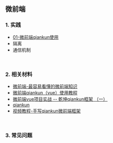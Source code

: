 ## 微前端
### 1. 实践
- [01-微前端qiankun使用](./doc/01-%E5%BE%AE%E5%89%8D%E7%AB%AFqiankun%E4%BD%BF%E7%94%A8.md)
- 隔离
- 通信机制

<br>

### 2. 相关材料
- [微前端-最容易看懂的微前端知识](https://juejin.cn/post/6844904162509979662)
- [微前端qiankun（vue）使用教程](https://juejin.cn/post/7007714510186217508)
- [微前端vue项目实战 -- 乾坤qiankun框架 （一）](https://blog.csdn.net/csl125/article/details/122990142)
- [qiankun](https://qiankun.umijs.org/zh/guide)
- [视频教程-手写qiankun微前端框架](https://www.bilibili.com/video/BV1H34y117fe/?spm_id_from=333.337.search-card.all.click&vd_source=65105152fda76ce4f74f171879bbdcac)

<br>

### 3. 常见问题

